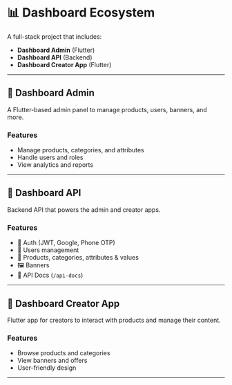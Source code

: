 # 📊 Dashboard Ecosystem  

A full-stack project that includes:  
- **Dashboard Admin** (Flutter)  
- **Dashboard API** (Backend)  
- **Dashboard Creator App** (Flutter)  

---

## 📱 Dashboard Admin  
A Flutter-based admin panel to manage products, users, banners, and more.  

### Features  
- Manage products, categories, and attributes  
- Handle users and roles  
- View analytics and reports  

---

## 🔌 Dashboard API  
Backend API that powers the admin and creator apps.  

### Features  
- 🔑 Auth (JWT, Google, Phone OTP)  
- 👤 Users management  
- 🛒 Products, categories, attributes & values  
- 🖼️ Banners  
- 📄 API Docs (`/api-docs`)  

---

## 🎨 Dashboard Creator App  
Flutter app for creators to interact with products and manage their content.  

### Features  
- Browse products and categories  
- View banners and offers  
- User-friendly design  

---
